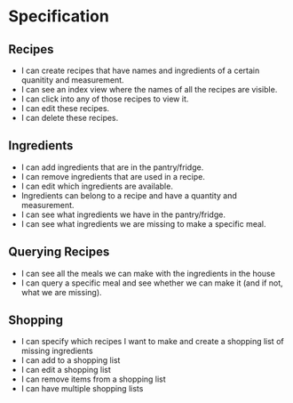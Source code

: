 # Specification

## Recipes

- I can create recipes that have names and ingredients of a certain quanitity and measurement.
- I can see an index view where the names of all the recipes are visible.
- I can click into any of those recipes to view it.
- I can edit these recipes.
- I can delete these recipes.

## Ingredients

- I can add ingredients that are in the pantry/fridge.
- I can remove ingredients that are used in a recipe.
- I can edit which ingredients are available.
- Ingredients can belong to a recipe and have a quantity and measurement.
- I can see what ingredients we have in the pantry/fridge.
- I can see what ingredients we are missing to make a specific meal.

## Querying Recipes

- I can see all the meals we can make with the ingredients in the house
- I can query a specific meal and see whether we can make it (and if not, what we are missing).

## Shopping

- I can specify which recipes I want to make and create a shopping list of missing ingredients
- I can add to a shopping list
- I can edit a shopping list
- I can remove items from a shopping list
- I can have multiple shopping lists
